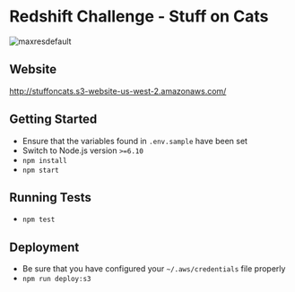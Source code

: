 # Redshift Challenge - Stuff on Cats
![maxresdefault](https://user-images.githubusercontent.com/11274285/33008911-137d6aca-cd79-11e7-9701-4742fd32db55.jpg)

## Website
http://stuffoncats.s3-website-us-west-2.amazonaws.com/

## Getting Started
-  Ensure that the variables found in `.env.sample` have been set
-  Switch to Node.js version `>=6.10`
-  `npm install`
- `npm start`

## Running Tests
- `npm test`

## Deployment
-  Be sure that you have configured your `~/.aws/credentials` file properly
- `npm run deploy:s3`
